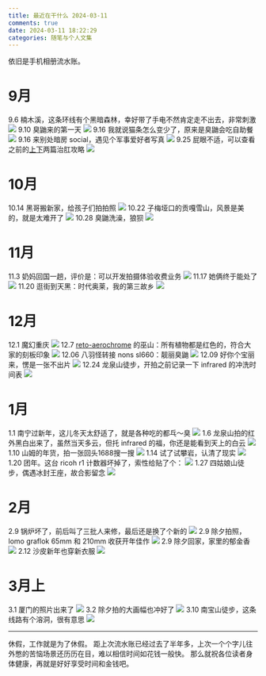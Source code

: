 ```yaml
---
title: 最近在干什么 2024-03-11
comments: true
date: 2024-03-11 18:22:29
categories: 随笔与个人文集
---
```


依旧是手机相册流水账。

# 9月
9.6 楠木溪，这条环线有个黑暗森林，幸好带了手电不然肯定走不出去，非常刺激
![](https://i04.cc/r/20240100002.jpeg)
9.10 臭鼬来的第一天
![](https://i04.cc/r/20240100007.jpeg)
9.16 我就说猫条怎么变少了，原来是臭鼬会吃自助餐
![](https://i04.cc/r/20240100004.jpeg)
9.16 来别处暗房 social，遇见个军事爱好者写真
![](https://i04.cc/r/20240100008.jpeg)
9.25 屁眼不适，可以查看之前的[上](https://gaoryrt.com/2023/10-05-after_stapled_hemorrhoidopexy/)[下](https://gaoryrt.com/2024/02-29-after_stapled_hemorrhoidopexy_2/)两篇治肛攻略
![](https://i04.cc/r/20240100009.jpeg)

# 10月
10.14 黑哥搬新家，给孩子们拍拍照
![](https://i04.cc/r/20240100011.jpeg)
10.22 子梅垭口的贡嘎雪山，风景是美的，就是太难开了
![](https://i04.cc/r/20240100015.jpeg)
10.28 臭鼬洗澡，狼狈
![](https://i04.cc/r/20240100012.jpeg)

# 11月
11.3 奶妈回国一趟，评价是：可以开发拍摄体验收费业务
![](https://i04.cc/r/20240100013.jpeg)
11.17 她俩终于能处了
![](https://i04.cc/r/2024011117.jpeg)
11.20 逛街到天黑：时代奥莱，我的第三故乡
![](https://i04.cc/r/2024011120.jpeg)

# 12月
12.1 魔幻重庆
![](https://i04.cc/r/20240100014.jpeg)
12.7 [reto-aerochrome](https://www.youtube.com/watch?v=65DUSSyKMaA) 的巫山：所有植物都是红色的，符合大家的刻板印象
![](https://i04.cc/r/20240100001.jpeg)
12.06 八羽怪转接 nons sl660：靓丽臭鼬
![](https://i04.cc/r/2024011206.jpeg)
12.09 好你个宝丽来，愣是一张不出片
![](https://i04.cc/r/2024010209.jpeg)
12.24 龙泉山徒步，开拍之前记录一下 infrared 的冲洗时间表
![](https://i04.cc/r/2024011224.jpeg)

# 1月
1.1 南宁过新年，这儿冬天太舒适了，就是各种吃的都乓～臭
![](https://i04.cc/r/20240100017.jpeg)
1.6 龙泉山拍的红外黑白出来了，虽然当天多云，但托 infrared 的福，你还是能看到天上的白云
![](https://i04.cc/r/20240100005.jpeg)
1.10 山姆的年货，拍一张回头1688搜一搜
![](https://i04.cc/r/20240100018.jpeg)
1.14 试了试攀岩，认清了现实
![](https://i04.cc/r/20240100026.jpeg)
1.20 团年。这台 ricoh r1 计数器坏掉了，索性给贴了个：
![](https://i04.cc/r/20240100019.jpeg)
1.27 四姑娘山徒步，偶遇冰封王座，故合影留念
![](https://i04.cc/r/20240100020.jpeg)

# 2月
2.9 锅炉坏了，前后叫了三批人来修，最后还是换了个新的
![](https://i04.cc/r/2024011209.jpeg)
2.9 除夕拍照，lomo graflok 65mm 和 210mm 收获开年佳作
![](https://i04.cc/r/20240100021.jpeg)
2.9 除夕回家，家里的郁金香
![](https://i04.cc/r/20240100022.jpeg)
2.12 沙皮新年也穿新衣服
![](https://i04.cc/r/20240100000.jpeg)

# 3月上
3.1 厦门的照片出来了
![](https://i04.cc/r/20240100003.jpeg)
3.2 除夕拍的大画幅也冲好了
![](https://i04.cc/r/20240100024.jpeg)
3.10 南宝山徒步，这条线路有个溶洞，很有意思
![](https://i04.cc/r/20240100025.jpeg)

---

休假，工作就是为了休假。
距上次流水账已经过去了半年多，上次一个个字儿往外憋的苦恼场景还历历在目，难以相信时间如花钱一般快。
那么就祝各位读者身体健康，再就是好好享受时间和金钱吧。